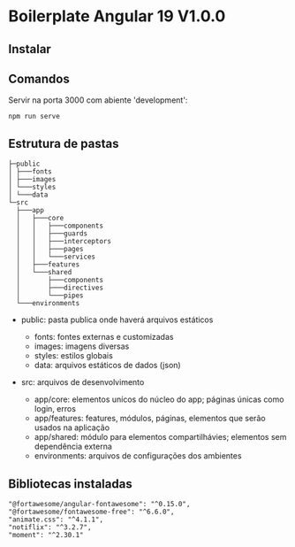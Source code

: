 # Boilerplate Angular 19  V1.0.0

## Instalar

## Comandos

Servir na porta 3000 com abiente 'development':
```
npm run serve
```


## Estrutura de pastas

```
├─public
│ ├───fonts
│ ├───images
│ └───styles
│ └───data
└─src
  ├───app
  │   ├───core
  │   │   ├───components
  │   │   ├───guards
  │   │   ├───interceptors
  │   │   ├───pages
  │   │   └───services
  │   ├───features
  │   └───shared
  │       ├───components
  │       ├───directives
  │       └───pipes
  └───environments

```

- public: pasta publica onde haverá arquivos estáticos
  - fonts: fontes externas e customizadas
  - images: imagens diversas
  - styles: estilos globais
  - data: arquivos estáticos de dados (json)

- src: arquivos de desenvolvimento
  - app/core: elementos unícos do núcleo do app; páginas únicas como login, erros
  - app/features: features, módulos, páginas, elementos que serão usados na aplicação
  - app/shared: módulo para elementos compartilhávies; elementos sem dependência externa
  - environments: arquivos de configurações dos ambientes


## Bibliotecas instaladas
```
"@fortawesome/angular-fontawesome": "^0.15.0",
"@fortawesome/fontawesome-free": "^6.6.0",
"animate.css": "^4.1.1",
"notiflix": "^3.2.7",
"moment": "^2.30.1"
```
